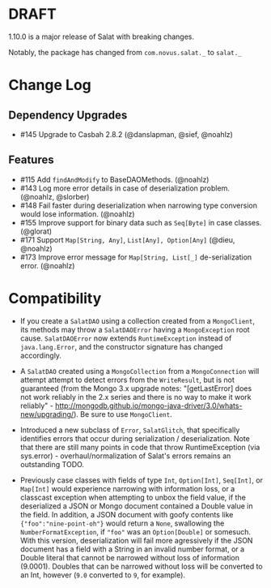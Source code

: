 # DRAFT

1.10.0 is a major release of Salat with breaking changes.

Notably, the package has changed from `com.novus.salat._` to `salat._`

# Change Log

## Dependency Upgrades

- \#145 Upgrade to Casbah 2.8.2 (@danslapman, @sief, @noahlz)

## Features

- \#115 Add `findAndModify` to BaseDAOMethods. (@noahlz)
- \#143 Log more error details in case of deserialization problem. (@noahlz, @slorber)
- \#148 Fail faster during deserialization when narrowing type conversion would lose information. (@noahlz)
- \#155 Improve support for binary data such as `Seq[Byte]` in case classes. (@glorat)
- \#171 Support `Map[String, Any]`, `List[Any], Option[Any]` (@dieu, @noahlz)
- \#173 Improve error message for `Map[String, List[_]` de-serialization error. (@noahlz)

# Compatibility

- If you create a `SalatDAO` using a collection created from a `MongoClient`, its methods may throw a `SalatDAOError` having a `MongoException` root cause. `SalatDAOError` now extends `RuntimeException` instead of `java.lang.Error`, and the constructor signature has changed accordingly.

- A `SalatDAO` created using a `MongoCollection` from a `MongoConnection` will attempt attempt to detect errors from the `WriteResult`, but is not guaranteed (from the Mongo 3.x upgrade notes: "[getLastError] does not work reliably in the 2.x series and there is no way to make it work reliably" - http://mongodb.github.io/mongo-java-driver/3.0/whats-new/upgrading/). Be sure to use `MongoClient`.

- Introduced a new subclass of `Error`, `SalatGlitch`, that specifically identifies errors that occur during serialization / deserialization. Note that there are still many points in code that throw RuntimeException (via sys.error) - overhaul/normalization of Salat's errors remains an outstanding TODO.

- Previously case classes with fields of type `Int`, `Option[Int]`, `Seq[Int]`, or `Map[Int]` would experience narrowing with information loss, or a classcast exception when attempting to unbox the field value, if the deserialized a JSON or Mongo document contained a Double value in the field. In addition, a JSON document with goofy contents like `{"foo":"nine-point-oh"}` would return a `None`, swallowing the `NumberFormatException`, if `"foo"` was an `Option[Double]` or somesuch.  With this version, deserialization will fail more agressively if the JSON document has a field with a String in an invalid number format, or a Double literal that cannot be narrowed without loss of information (9.0001). Doubles that can be narrowed without loss will be converted to an Int, however (`9.0` converted to `9`, for example).
